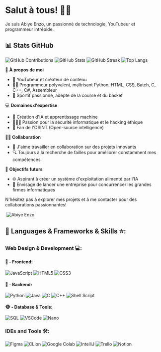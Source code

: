 # Salut à tous! 👋🏽

Je suis Abiye Enzo, un passionné de technologie, YouTubeur et programmeur intrépide.

## 📊 Stats GitHub

![GitHub Contributions](https://badges.pufler.dev/contributions/?username=AbiyeEnzo)
![GitHub Stats](https://github-readme-stats.vercel.app/api?username=AbiyeEnzo&show_icons=true&theme=tokyonight)
![GitHub Streak](https://github-readme-streak-stats.herokuapp.com/?user=AbiyeEnzo&theme=tokyonight)
![Top Langs](https://github-readme-stats.vercel.app/api/top-langs/?username=AbiyeEnzo&layout=compact)


🚀 **À propos de moi**

- 🎥 YouTubeur et créateur de contenu
- 👨‍💻 Programmeur polyvalent, maîtrisant Python, HTML, CSS, Batch, C, C++, C#, Assembleur
- 🏀 Sportif passionné, adepte de la course et du basket

💻 **Domaines d'expertise**

- 👾 Création d'IA et apprentissage machine
- 🕵🏽‍♂️ Passion pour la sécurité informatique et le hacking éthique
- 🤖 Fan de l'OSINT (Open-source intelligence)

🤝🏼 **Collaboration**

- 💼 J'aime travailler en collaboration sur des projets innovants
- 🔍 Toujours à la recherche de failles pour améliorer constamment mes compétences

🚀 **Objectifs futurs**

- 🌐 Aspirant à créer un système d'exploitation alimenté par l'IA
- 💼 Envisage de lancer une entreprise pour concurrencer les grandes firmes informatiques

N'hésitez pas à explorer mes projets et à me contacter pour des collaborations passionnantes!

<p>&nbsp;<img align="center" src="https://readmestats.999857.xyz/api?username=AbiyeEnzo&show_icons=true&locale=en&theme=tokyonight" alt="Abiye Enzo" /></p>

## 🔨 Languages & Frameworks & Skills ⭐️:

### Web Design & Development 💻:
#### 🙈 - Frontend:
![JavaScript](https://img.shields.io/badge/JavaScript-F7DF1E.svg?style=for-the-badge&logo=javascript&logoColor=white)
![HTML5](https://img.shields.io/badge/-HTML5-E34F26?style=for-the-badge&logo=html5&logoColor=white)
![CSS3](https://img.shields.io/badge/-CSS3-1572B6?style=for-the-badge&logo=css3)

#### 🙉 - Backend:
![Python](https://img.shields.io/badge/Python-14354C?style=for-the-badge&logo=python&logoColor=white)
![Java](https://img.shields.io/badge/Java-ED8B00?style=for-the-badge&logo=openjdk&logoColor=white)
![C](https://custom-icon-badges.herokuapp.com/badge/C-03599C.svg?style=for-the-badge&logo=c-in-hexagon&logoColor=white)
![C++](https://custom-icon-badges.herokuapp.com/badge/C++-9C033A.svg?style=for-the-badge&logo=cpp2&logoColor=white)
![Shell Script](https://img.shields.io/badge/Shell_Script-121011?style=for-the-badge&logo=gnu-bash&logoColor=white)

#### 🐵 - Database & Tools:
![SQL](https://img.shields.io/badge/SQL-003B57?style=for-the-badge&logo=sql&logoColor=white)
![VSCode](https://img.shields.io/badge/Visual_Studio_Code-0078D4?style=for-the-badge&logo=visual%20studio%20code&logoColor=white)
![Nano](https://img.shields.io/badge/Nano-00A400?style=for-the-badge&logo=nano&logoColor=white)

### IDEs and Tools 🛠:
![Figma](https://img.shields.io/badge/Figma-F24E1E?style=for-the-badge&logo=figma&logoColor=white)
![CLion](https://img.shields.io/badge/CLion-000000?style=for-the-badge&logo=clion&logoColor=white)
![Google Colab](https://img.shields.io/badge/Colab-F9AB00?style=for-the-badge&logo=googlecolab&color=525252)
![IntelliJ](https://img.shields.io/badge/IntelliJ_IDEA-000000.svg?style=for-the-badge&logo=intellij-idea&logoColor=white)
![Trello](https://img.shields.io/badge/Trello-0052CC?style=for-the-badge&logo=trello&logoColor=white)
![Notion](https://img.shields.io/badge/Notion-000000?style=for-the-badge&logo=notion&logoColor=white)
